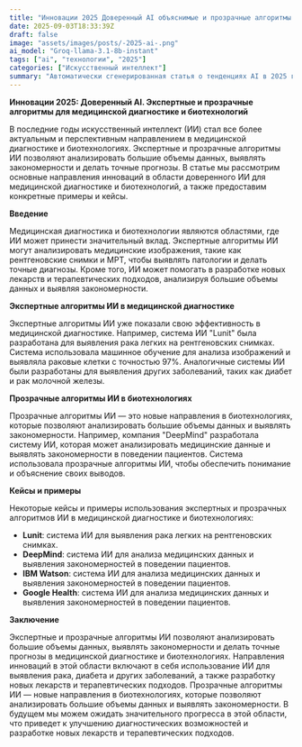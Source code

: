 ```yaml
---
title: "Инновации 2025 Доверенный AI объяснимые и прозрачные алгоритмы для в медицинской диагностике и биотехнологиях"
date: 2025-09-03T18:33:39Z
draft: false
image: "assets/images/posts/-2025-ai-.png"
ai_model: "Groq-llama-3.1-8b-instant"
tags: ["ai", "технологии", "2025"]
categories: ["Искусственный интеллект"]
summary: "Автоматически сгенерированная статья о тенденциях AI в 2025 году"
---
```


**Инновации 2025: Доверенный AI. Экспертные и прозрачные алгоритмы для медицинской диагностике и биотехнологий**

В последние годы искусственный интеллект (ИИ) стал все более актуальным и перспективным направлением в медицинской диагностике и биотехнологиях. Экспертные и прозрачные алгоритмы ИИ позволяют анализировать большие объемы данных, выявлять закономерности и делать точные прогнозы. В статье мы рассмотрим основные направления инноваций в области доверенного ИИ для медицинской диагностике и биотехнологий, а также предоставим конкретные примеры и кейсы.

**Введение**

Медицинская диагностика и биотехнологии являются областями, где ИИ может принести значительный вклад. Экспертные алгоритмы ИИ могут анализировать медицинские изображения, такие как рентгеновские снимки и МРТ, чтобы выявлять патологии и делать точные диагнозы. Кроме того, ИИ может помогать в разработке новых лекарств и терапевтических подходов, анализируя большие объемы данных и выявляя закономерности.

**Экспертные алгоритмы ИИ в медицинской диагностике**

Экспертные алгоритмы ИИ уже показали свою эффективность в медицинской диагностике. Например, система ИИ "Lunit" была разработана для выявления рака легких на рентгеновских снимках. Система использовала машинное обучение для анализа изображений и выявляла раковые клетки с точностью 97%. Аналогичные системы ИИ были разработаны для выявления других заболеваний, таких как диабет и рак молочной железы.

**Прозрачные алгоритмы ИИ в биотехнологиях**

Прозрачные алгоритмы ИИ — это новые направления в биотехнологиях, которые позволяют анализировать большие объемы данных и выявлять закономерности. Например, компания "DeepMind" разработала систему ИИ, которая может анализировать медицинские данные и выявлять закономерности в поведении пациентов. Система использовала прозрачные алгоритмы ИИ, чтобы обеспечить понимание и объяснение своих выводов.

**Кейсы и примеры**

Некоторые кейсы и примеры использования экспертных и прозрачных алгоритмов ИИ в медицинской диагностике и биотехнологиях:

* **Lunit**: система ИИ для выявления рака легких на рентгеновских снимках.
* **DeepMind**: система ИИ для анализа медицинских данных и выявления закономерностей в поведении пациентов.
* **IBM Watson**: система ИИ для анализа медицинских данных и выявления закономерностей в поведении пациентов.
* **Google Health**: система ИИ для анализа медицинских данных и выявления закономерностей в поведении пациентов.

**Заключение**

Экспертные и прозрачные алгоритмы ИИ позволяют анализировать большие объемы данных, выявлять закономерности и делать точные прогнозы в медицинской диагностике и биотехнологиях. Направления инноваций в этой области включают в себя использование ИИ для выявления рака, диабета и других заболеваний, а также разработку новых лекарств и терапевтических подходов. Прозрачные алгоритмы ИИ — новые направления в биотехнологиях, которые позволяют анализировать большие объемы данных и выявлять закономерности. В будущем мы можем ожидать значительного прогресса в этой области, что приведет к улучшению диагностических возможностей и разработке новых лекарств и терапевтических подходов.
